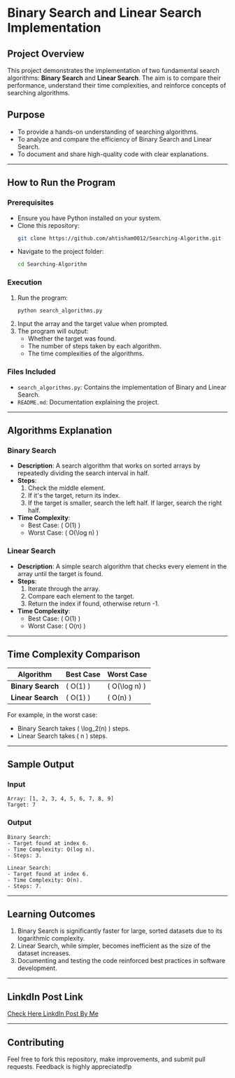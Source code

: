# **Binary Search and Linear Search Implementation**

## **Project Overview**
This project demonstrates the implementation of two fundamental search algorithms: **Binary Search** and **Linear Search**. The aim is to compare their performance, understand their time complexities, and reinforce concepts of searching algorithms.

## **Purpose**
- To provide a hands-on understanding of searching algorithms.
- To analyze and compare the efficiency of Binary Search and Linear Search.
- To document and share high-quality code with clear explanations.

---

## **How to Run the Program**

### **Prerequisites**
- Ensure you have Python installed on your system.
- Clone this repository:
  ```bash
  git clone https://github.com/ahtisham0012/Searching-Algorithm.git
  ```
- Navigate to the project folder:
  ```bash
  cd Searching-Algorithm
  ```

### **Execution**
1. Run the program:
   ```bash
   python search_algorithms.py
   ```
2. Input the array and the target value when prompted.
3. The program will output:
   - Whether the target was found.
   - The number of steps taken by each algorithm.
   - The time complexities of the algorithms.

### **Files Included**
- `search_algorithms.py`: Contains the implementation of Binary and Linear Search.
- `README.md`: Documentation explaining the project.

---

## **Algorithms Explanation**

### **Binary Search**
- **Description**: A search algorithm that works on sorted arrays by repeatedly dividing the search interval in half.
- **Steps**:
  1. Check the middle element.
  2. If it's the target, return its index.
  3. If the target is smaller, search the left half. If larger, search the right half.
- **Time Complexity**:
  - Best Case: \( O(1) \)
  - Worst Case: \( O(\log n) \)

### **Linear Search**
- **Description**: A simple search algorithm that checks every element in the array until the target is found.
- **Steps**:
  1. Iterate through the array.
  2. Compare each element to the target.
  3. Return the index if found, otherwise return -1.
- **Time Complexity**:
  - Best Case: \( O(1) \)
  - Worst Case: \( O(n) \)

---

## **Time Complexity Comparison**
| Algorithm       | Best Case   | Worst Case     |
|-----------------|-------------|----------------|
| **Binary Search** | \( O(1) \)   | \( O(\log n) \) |
| **Linear Search** | \( O(1) \)   | \( O(n) \)      |

For example, in the worst case:
- Binary Search takes \( \log_2(n) \) steps.
- Linear Search takes \( n \) steps.

---

## **Sample Output**
### Input
```
Array: [1, 2, 3, 4, 5, 6, 7, 8, 9]
Target: 7
```
### Output
```
Binary Search:
- Target found at index 6.
- Time Complexity: O(log n).
- Steps: 3.

Linear Search:
- Target found at index 6.
- Time Complexity: O(n).
- Steps: 7.
```

---

## **Learning Outcomes**
1. Binary Search is significantly faster for large, sorted datasets due to its logarithmic complexity.
2. Linear Search, while simpler, becomes inefficient as the size of the dataset increases.
3. Documenting and testing the code reinforced best practices in software development.

---

## LinkdIn Post Link
 [Check Here LinkdIn Post By Me](https://www.linkedin.com/posts/ahtisham-bajwa-867a49347_programming-algorithms-binarysearch-activity-7286447451199201281-wKXN?utm_source=share&utm_medium=member_android)

---

## **Contributing**
Feel free to fork this repository, make improvements, and submit pull requests. Feedback is highly appreciated!p
